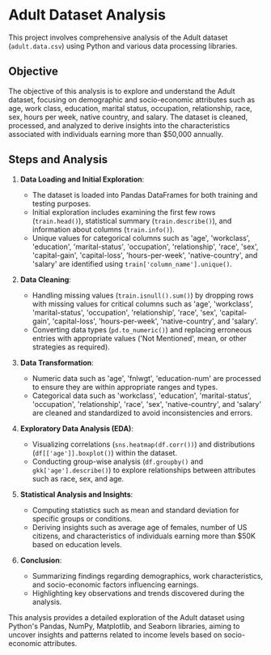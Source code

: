 # Adult Dataset Analysis

This project involves comprehensive analysis of the Adult dataset (`adult.data.csv`) using Python and various data processing libraries.

## Objective

The objective of this analysis is to explore and understand the Adult dataset, focusing on demographic and socio-economic attributes such as age, work class, education, marital status, occupation, relationship, race, sex, hours per week, native country, and salary. The dataset is cleaned, processed, and analyzed to derive insights into the characteristics associated with individuals earning more than $50,000 annually.

## Steps and Analysis

1. **Data Loading and Initial Exploration**:
   - The dataset is loaded into Pandas DataFrames for both training and testing purposes.
   - Initial exploration includes examining the first few rows (`train.head()`), statistical summary (`train.describe()`), and information about columns (`train.info()`).
   - Unique values for categorical columns such as 'age', 'workclass', 'education', 'marital-status', 'occupation', 'relationship', 'race', 'sex', 'capital-gain', 'capital-loss', 'hours-per-week', 'native-country', and 'salary' are identified using `train['column_name'].unique()`.

2. **Data Cleaning**:
   - Handling missing values (`train.isnull().sum()`) by dropping rows with missing values for critical columns such as 'age', 'workclass', 'marital-status', 'occupation', 'relationship', 'race', 'sex', 'capital-gain', 'capital-loss', 'hours-per-week', 'native-country', and 'salary'.
   - Converting data types (`pd.to_numeric()`) and replacing erroneous entries with appropriate values ('Not Mentioned', mean, or other strategies as required).

3. **Data Transformation**:
   - Numeric data such as 'age', 'fnlwgt', 'education-num' are processed to ensure they are within appropriate ranges and types.
   - Categorical data such as 'workclass', 'education', 'marital-status', 'occupation', 'relationship', 'race', 'sex', 'native-country', and 'salary' are cleaned and standardized to avoid inconsistencies and errors.

4. **Exploratory Data Analysis (EDA)**:
   - Visualizing correlations (`sns.heatmap(df.corr())`) and distributions (`df[['age']].boxplot()`) within the dataset.
   - Conducting group-wise analysis (`df.groupby()` and `gkk['age'].describe()`) to explore relationships between attributes such as race, sex, and age.

5. **Statistical Analysis and Insights**:
   - Computing statistics such as mean and standard deviation for specific groups or conditions.
   - Deriving insights such as average age of females, number of US citizens, and characteristics of individuals earning more than $50K based on education levels.

6. **Conclusion**:
   - Summarizing findings regarding demographics, work characteristics, and socio-economic factors influencing earnings.
   - Highlighting key observations and trends discovered during the analysis.

This analysis provides a detailed exploration of the Adult dataset using Python's Pandas, NumPy, Matplotlib, and Seaborn libraries, aiming to uncover insights and patterns related to income levels based on socio-economic attributes.

